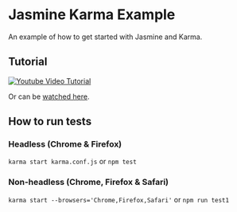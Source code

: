 # Jasmine Karma Example

An example of how to get started with Jasmine and Karma.

## Tutorial

[![Youtube Video Tutorial](http://img.youtube.com/vi/BygnRr4vFl8/0.jpg)](http://www.youtube.com/watch?v=BygnRr4vFl8 "Video Title")

Or can be [watched here](https://www.youtube.com/watch?v=BygnRr4vFl8).

## How to run tests

### Headless (Chrome & Firefox)
`karma start karma.conf.js`
or
`npm test`

### Non-headless (Chrome, Firefox & Safari)
`karma start --browsers='Chrome,Firefox,Safari'`
or
`npm run test1`
